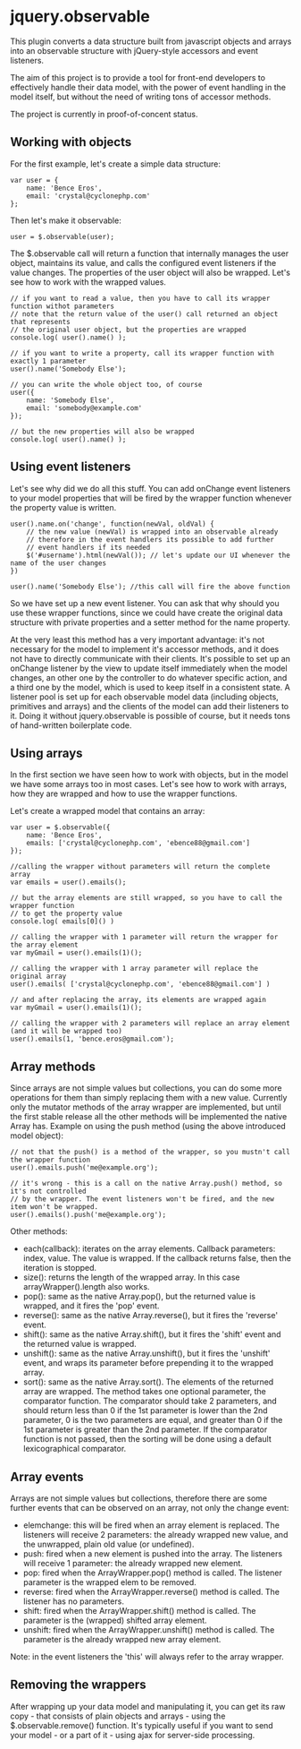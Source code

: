 jquery.observable
=================

This plugin converts a data structure built from javascript objects and arrays
into an observable structure with jQuery-style accessors and event listeners.

The aim of this project is to provide a tool for front-end developers
to effectively handle their data model, with the power of event handling
in the model itself, but without the need of writing tons of accessor methods.

The project is currently in proof-of-concent status.

Working with objects
--------------------

For the first example, let's create a simple data structure:

	var user = {
		name: 'Bence Eros',
		email: 'crystal@cyclonephp.com'
	};
	
Then let's make it observable:

	user = $.observable(user);
	
The $.observable call will return a function that internally manages the user object,
maintains its value, and calls the configured event listeners if the value changes. The
properties of the user object will also be wrapped. Let's see how to work with the wrapped
values.

	// if you want to read a value, then you have to call its wrapper function withot parameters
	// note that the return value of the user() call returned an object that represents
	// the original user object, but the properties are wrapped
	console.log( user().name() );
	
	// if you want to write a property, call its wrapper function with exactly 1 parameter
	user().name('Somebody Else');
	
	// you can write the whole object too, of course
	user({
		name: 'Somebody Else',
		email: 'somebody@example.com'
	});
	
	// but the new properties will also be wrapped
	console.log( user().name() );
	
Using event listeners
---------------------

Let's see why did we do all this stuff. You can add onChange event listeners to your
model properties that will be fired by the wrapper function whenever the property value
is written.

	user().name.on('change', function(newVal, oldVal) {
		// the new value (newVal) is wrapped into an observable already
		// therefore in the event handlers its possible to add further
		// event handlers if its needed
		$('#username').html(newVal()); // let's update our UI whenever the name of the user changes
	})

	user().name('Somebody Else'); //this call will fire the above function

So we have set up a new event listener. You can ask that why should you use these wrapper
functions, since we could have create the original data structure with private properties 
and a setter method for the name property.

At the very least this method has a very important
advantage: it's not necessary for the model to implement it's accessor methods, and it does not have
to directly communicate with their clients. It's possible to set up an onChange listener
by the view to update itself immediately when the model changes, an other one by the
controller to do whatever specific action, and a third one by the model, which is used to
keep itself in a consistent state. A listener pool is set up for each observable model data
(including objects, primitives and arrays) and the clients of the model can add their listeners
to it. Doing it without jquery.observable is possible of course, but it needs tons of
hand-written boilerplate code.

Using arrays
------------

In the first section we have seen how to work with objects, but in the model we have some
arrays too in most cases. Let's see how to work with arrays, how they are wrapped and
how to use the wrapper functions.

Let's create a wrapped model that contains an array:

	var user = $.observable({
		name: 'Bence Eros',
		emails: ['crystal@cyclonephp.com', 'ebence88@gmail.com']
	});

	//calling the wrapper without parameters will return the complete array
	var emails = user().emails();
	
	// but the array elements are still wrapped, so you have to call the wrapper function
	// to get the property value
	console.log( emails[0]() )
	
	// calling the wrapper with 1 parameter will return the wrapper for the array element
	var myGmail = user().emails(1)();
	
	// calling the wrapper with 1 array parameter will replace the original array
	user().emails( ['crystal@cyclonephp.com', 'ebence88@gmail.com'] )
	
	// and after replacing the array, its elements are wrapped again
	var myGmail = user().emails(1)();
	
	// calling the wrapper with 2 parameters will replace an array element (and it will be wrapped too)
	user().emails(1, 'bence.eros@gmail.com');
	
Array methods
-------------
Since arrays are not simple values but collections, you can do some more operations for them
than simply replacing them with a new value. Currently only the mutator methods of the array
wrapper are implemented, but until the first stable release all the other methods will be
implemented the native Array has. Example on using the push method (using the above
introduced model object):

	// not that the push() is a method of the wrapper, so you mustn't call the wrapper function
	user().emails.push('me@example.org');
	
	// it's wrong - this is a call on the native Array.push() method, so it's not controlled
	// by the wrapper. The event listeners won't be fired, and the new item won't be wrapped.
	user().emails().push('me@example.org');
	
Other methods:

* each(callback): iterates on the array elements. Callback parameters: index, value. The value is
wrapped. If the callback returns false, then the iteration is stopped.
* size(): returns the length of the wrapped array. In this case arrayWrapper().length also works.
* pop(): same as the native Array.pop(), but the returned value is wrapped, and it fires the 'pop' event.
* reverse(): same as the native Array.reverse(), but it fires the 'reverse' event.
* shift(): same as the native Array.shift(), but it fires the 'shift' event and the returned value is wrapped.
* unshift(): same as the native Array.unshift(), but it fires the 'unshift' event, and wraps its
parameter before prepending it to the wrapped array.
* sort(): same as the native Array.sort(). The elements of the returned array are wrapped.
The method takes one optional parameter, the comparator function. The comparator should take
2 parameters, and should return less than 0 if the 1st parameter is lower than the 2nd parameter,
0 is the two parameters are equal, and greater than 0 if the 1st parameter is greater than the
2nd parameter. If the comparator function is not passed, then the sorting will be done using
a default lexicographical comparator.

Array events
------------

Arrays are not simple values but collections, therefore there are some further events
that can be observed on an array, not only the change event:

* elemchange: this will be fired when an array element is replaced. The listeners will
receive 2 parameters: the already wrapped new value, and the unwrapped, plain old value (or undefined).
* push: fired when a new element is pushed into the array. The listeners will receive 1
parameter: the already wrapped new element.
* pop: fired when the ArrayWrapper.pop() method is called. The listener parameter is the wrapped
elem to be removed.
* reverse: fired when the ArrayWrapper.reverse() method is called. The listener has no parameters.
* shift: fired when the ArrayWrapper.shift() method is called. The parameter is the (wrapped)
shifted array element.
* unshift: fired when the ArrayWrapper.unshift() method is called. The parameter is the 
already wrapped new array element.

Note: in the event listeners the 'this' will always refer to the array wrapper.

Removing the wrappers
---------------------

After wrapping up your data model and manipulating it, you can get its raw copy - 
that consists of plain objects and arrays - using the $.observable.remove() function. It's
typically useful if you want to send your model - or a part of it - using ajax for server-side
processing.

